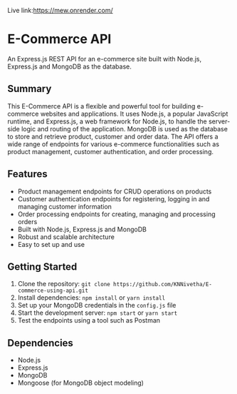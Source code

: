 Live link:https://mew.onrender.com/
# E-Commerce API

An Express.js REST API for an e-commerce site built with Node.js, Express.js and MongoDB as the database.

## Summary

This E-Commerce API is a flexible and powerful tool for building e-commerce websites and applications. It uses Node.js, a popular JavaScript runtime, and Express.js, a web framework for Node.js, to handle the server-side logic and routing of the application. MongoDB is used as the database to store and retrieve product, customer and order data. The API offers a wide range of endpoints for various e-commerce functionalities such as product management, customer authentication, and order processing. 

## Features

- Product management endpoints for CRUD operations on products
- Customer authentication endpoints for registering, logging in and managing customer information
- Order processing endpoints for creating, managing and processing orders
- Built with Node.js, Express.js and MongoDB
- Robust and scalable architecture
- Easy to set up and use

## Getting Started

1. Clone the repository: `git clone https://github.com/KNNivetha/E-commerce-using-api.git`
2. Install dependencies: `npm install` or `yarn install`
3. Set up your MongoDB credentials in the `config.js` file
4. Start the development server: `npm start` or `yarn start`
5. Test the endpoints using a tool such as Postman

## Dependencies

- Node.js
- Express.js
- MongoDB
- Mongoose (for MongoDB object modeling)

